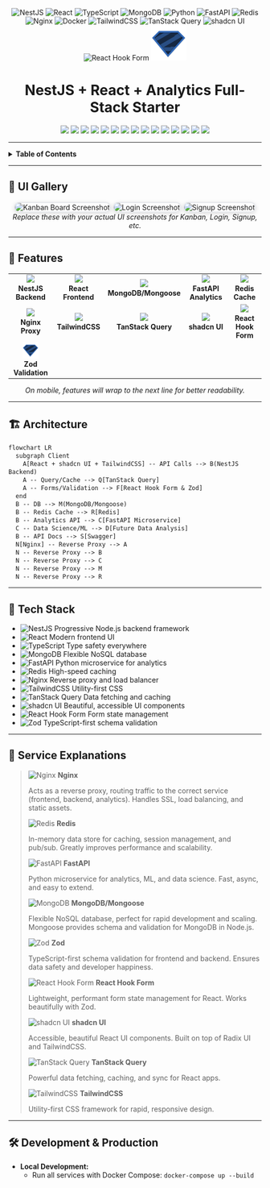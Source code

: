 <!-- HERO BANNER -->
<p align="center">
  <img src="https://nestjs.com/img/logo-small.svg" width="70" alt="NestJS"/>
  <img src="https://upload.wikimedia.org/wikipedia/commons/a/a7/React-icon.svg" width="70" alt="React"/>
  <img src="https://cdn.jsdelivr.net/gh/devicons/devicon/icons/typescript/typescript-original.svg" width="70" alt="TypeScript"/>
  <img src="https://cdn.jsdelivr.net/gh/devicons/devicon/icons/mongodb/mongodb-original.svg" width="70" alt="MongoDB"/>
  <img src="https://cdn.jsdelivr.net/gh/devicons/devicon/icons/python/python-original.svg" width="70" alt="Python"/>
  <img src="https://cdn.jsdelivr.net/gh/devicons/devicon/icons/fastapi/fastapi-original.svg" width="70" alt="FastAPI"/>
  <img src="https://cdn.jsdelivr.net/gh/devicons/devicon/icons/redis/redis-original.svg" width="70" alt="Redis"/>
  <img src="https://cdn.jsdelivr.net/gh/devicons/devicon/icons/nginx/nginx-original.svg" width="70" alt="Nginx"/>
  <img src="https://cdn.jsdelivr.net/gh/devicons/devicon/icons/docker/docker-original.svg" width="70" alt="Docker"/>
  <img src="https://raw.githubusercontent.com/tailwindlabs/tailwindcss/HEAD/.github/logo-light.svg" width="70" alt="TailwindCSS"/>
  <img src="https://raw.githubusercontent.com/TanStack/query/main/media/logo.svg" width="70" alt="TanStack Query"/>
  <img src="https://raw.githubusercontent.com/shadcn/ui/main/apps/www/public/favicon.ico" width="70" alt="shadcn UI"/>
  <img src="https://raw.githubusercontent.com/react-hook-form/react-hook-form/master/docs/logo.png" width="70" alt="React Hook Form"/>
  <img src="https://raw.githubusercontent.com/colinhacks/zod/master/logo.svg" width="70" alt="Zod"/>
</p>

<h1 align="center">NestJS + React + Analytics Full-Stack Starter</h1>

<p align="center">
  <img src="https://img.shields.io/badge/Build-Passing-brightgreen" />
  <img src="https://img.shields.io/badge/License-MIT-blue" />
  <img src="https://img.shields.io/badge/Contributors-Welcome-orange" />
  <img src="https://img.shields.io/badge/PRs-Welcome-blueviolet" />
  <img src="https://img.shields.io/badge/Database-MongoDB-green?logo=mongodb" />
  <img src="https://img.shields.io/badge/Frontend-React-blue?logo=react" />
  <img src="https://img.shields.io/badge/Backend-NestJS-red?logo=nestjs" />
  <img src="https://img.shields.io/badge/Analytics-FastAPI-009688?logo=fastapi" />
  <img src="https://img.shields.io/badge/Cache-Redis-DC382D?logo=redis" />
  <img src="https://img.shields.io/badge/Proxy-Nginx-009639?logo=nginx" />
  <img src="https://img.shields.io/badge/Styling-TailwindCSS-06B6D4?logo=tailwindcss" />
  <img src="https://img.shields.io/badge/Forms-React_Hook_Form-EC5990?logo=reacthookform" />
  <img src="https://img.shields.io/badge/Validation-Zod-3E77E6?logo=zod" />
  <img src="https://img.shields.io/badge/UI-shadcn_UI-111827?logo=shadcnui" />
  <img src="https://img.shields.io/badge/Query-TanStack_Query-FF4154?logo=reactquery" />
</p>

---

<details>
<summary><b>Table of Contents</b></summary>

- [UI Gallery](#ui-gallery)
- [Features](#features)
- [Architecture](#architecture)
- [Tech Stack](#tech-stack)
- [Service Explanations](#service-explanations)
- [Development & Production](#development--production)
- [Testing & Linting](#testing--linting)
- [Contribution Guide](#contribution-guide)
- [FAQ](#faq)
- [Troubleshooting](#troubleshooting)
- [Credits & Inspiration](#credits--inspiration)
</details>

---

## 🎨 UI Gallery

<p align="center">
  <img src="https://images.unsplash.com/photo-1519389950473-47ba0277781c?auto=format&fit=crop&w=600&q=80" width="300" style="border:2px solid #e5e7eb; border-radius:12px; box-shadow:0 2px 8px #0002;" alt="Kanban Board Screenshot" />
  <img src="https://images.unsplash.com/photo-1461749280684-dccba630e2f6?auto=format&fit=crop&w=600&q=80" width="300" style="border:2px solid #e5e7eb; border-radius:12px; box-shadow:0 2px 8px #0002;" alt="Login Screenshot" />
  <img src="https://images.unsplash.com/photo-1519125323398-675f0ddb6308?auto=format&fit=crop&w=600&q=80" width="300" style="border:2px solid #e5e7eb; border-radius:12px; box-shadow:0 2px 8px #0002;" alt="Signup Screenshot" />
  <br/>
  <i>Replace these with your actual UI screenshots for Kanban, Login, Signup, etc.</i>
</p>

---

## 🚀 Features

<!-- Responsive feature cards: 5 per row, will wrap on mobile -->
<table>
  <tr>
    <td align="center"><img src="https://nestjs.com/img/logo-small.svg" width="32"/><br/><b>NestJS Backend</b></td>
    <td align="center"><img src="https://upload.wikimedia.org/wikipedia/commons/a/a7/React-icon.svg" width="32"/><br/><b>React Frontend</b></td>
    <td align="center"><img src="https://cdn.jsdelivr.net/gh/devicons/devicon/icons/mongodb/mongodb-original.svg" width="32"/><br/><b>MongoDB/Mongoose</b></td>
    <td align="center"><img src="https://cdn.jsdelivr.net/gh/devicons/devicon/icons/fastapi/fastapi-original.svg" width="32"/><br/><b>FastAPI Analytics</b></td>
    <td align="center"><img src="https://cdn.jsdelivr.net/gh/devicons/devicon/icons/redis/redis-original.svg" width="32"/><br/><b>Redis Cache</b></td>
  </tr>
  <tr>
    <td align="center"><img src="https://cdn.jsdelivr.net/gh/devicons/devicon/icons/nginx/nginx-original.svg" width="32"/><br/><b>Nginx Proxy</b></td>
    <td align="center"><img src="https://raw.githubusercontent.com/tailwindlabs/tailwindcss/HEAD/.github/logo-light.svg" width="32"/><br/><b>TailwindCSS</b></td>
    <td align="center"><img src="https://raw.githubusercontent.com/TanStack/query/main/media/logo.svg" width="32"/><br/><b>TanStack Query</b></td>
    <td align="center"><img src="https://raw.githubusercontent.com/shadcn/ui/main/apps/www/public/favicon.ico" width="32"/><br/><b>shadcn UI</b></td>
    <td align="center"><img src="https://raw.githubusercontent.com/react-hook-form/react-hook-form/master/docs/logo.png" width="32"/><br/><b>React Hook Form</b></td>
  </tr>
  <tr>
    <td align="center"><img src="https://raw.githubusercontent.com/colinhacks/zod/master/logo.svg" width="32"/><br/><b>Zod Validation</b></td>
    <td colspan="4"></td>
  </tr>
</table>
<p align="center"><i>On mobile, features will wrap to the next line for better readability.</i></p>

---

## 🏗️ Architecture

```mermaid
flowchart LR
  subgraph Client
    A[React + shadcn UI + TailwindCSS] -- API Calls --> B(NestJS Backend)
    A -- Query/Cache --> Q[TanStack Query]
    A -- Forms/Validation --> F[React Hook Form & Zod]
  end
  B -- DB --> M(MongoDB/Mongoose)
  B -- Redis Cache --> R[Redis]
  B -- Analytics API --> C[FastAPI Microservice]
  C -- Data Science/ML --> D[Future Data Analysis]
  B -- API Docs --> S[Swagger]
  N[Nginx] -- Reverse Proxy --> A
  N -- Reverse Proxy --> B
  N -- Reverse Proxy --> C
  N -- Reverse Proxy --> M
  N -- Reverse Proxy --> R
```

---

## 🧰 Tech Stack

- ![NestJS](https://img.shields.io/badge/NestJS-E0234E?logo=nestjs&logoColor=white&style=for-the-badge) Progressive Node.js backend framework
- ![React](https://img.shields.io/badge/React-20232A?logo=react&logoColor=61DAFB&style=for-the-badge) Modern frontend UI
- ![TypeScript](https://img.shields.io/badge/TypeScript-3178C6?logo=typescript&logoColor=white&style=for-the-badge) Type safety everywhere
- ![MongoDB](https://img.shields.io/badge/MongoDB-47A248?logo=mongodb&logoColor=white&style=for-the-badge) Flexible NoSQL database
- ![FastAPI](https://img.shields.io/badge/FastAPI-009688?logo=fastapi&logoColor=white&style=for-the-badge) Python microservice for analytics
- ![Redis](https://img.shields.io/badge/Redis-DC382D?logo=redis&logoColor=white&style=for-the-badge) High-speed caching
- ![Nginx](https://img.shields.io/badge/Nginx-009639?logo=nginx&logoColor=white&style=for-the-badge) Reverse proxy and load balancer
- ![TailwindCSS](https://img.shields.io/badge/TailwindCSS-06B6D4?logo=tailwindcss&logoColor=white&style=for-the-badge) Utility-first CSS
- ![TanStack Query](https://img.shields.io/badge/TanStack_Query-FF4154?logo=reactquery&logoColor=white&style=for-the-badge) Data fetching and caching
- ![shadcn UI](https://img.shields.io/badge/shadcn_UI-111827?logo=data:image/svg+xml;base64,PHN2ZyBmaWxsPSIjZmZmIiB2aWV3Qm94PSIwIDAgMjQgMjQiIHdpZHRoPSIyNCIgaGVpZ2h0PSIyNCI+PHBhdGggZD0iTTEyIDJhMTAgMTAgMCAxIDAgMCAyMCAxMCAxMCAwIDAgMCAwLTIweiIvPjwvc3ZnPg==&logoColor=white&style=for-the-badge) Beautiful, accessible UI components
- ![React Hook Form](https://img.shields.io/badge/React_Hook_Form-EC5990?logo=reacthookform&logoColor=white&style=for-the-badge) Form state management
- ![Zod](https://img.shields.io/badge/Zod-3E77E6?logo=data:image/svg+xml;base64,PHN2ZyBmaWxsPSIjM0U3N0U2IiB2aWV3Qm94PSIwIDAgMjQgMjQiIHdpZHRoPSIyNCIgaGVpZ2h0PSIyNCI+PHBhdGggZD0iTTUgMTBoMTR2Mkg1eiIvPjxwYXRoIGQ9Ik0xMiA0bDcgMTJoLTd6Ii8+PC9zdmc+&logoColor=white&style=for-the-badge) TypeScript-first schema validation

---

## 🧠 Service Explanations

> ![Nginx](https://img.shields.io/badge/Nginx-009639?logo=nginx&logoColor=white&style=for-the-badge) **Nginx**
> 
> Acts as a reverse proxy, routing traffic to the correct service (frontend, backend, analytics). Handles SSL, load balancing, and static assets.
>
> ![Redis](https://img.shields.io/badge/Redis-DC382D?logo=redis&logoColor=white&style=for-the-badge) **Redis**
> 
> In-memory data store for caching, session management, and pub/sub. Greatly improves performance and scalability.
>
> ![FastAPI](https://img.shields.io/badge/FastAPI-009688?logo=fastapi&logoColor=white&style=for-the-badge) **FastAPI**
> 
> Python microservice for analytics, ML, and data science. Fast, async, and easy to extend.
>
> ![MongoDB](https://img.shields.io/badge/MongoDB-47A248?logo=mongodb&logoColor=white&style=for-the-badge) **MongoDB/Mongoose**
> 
> Flexible NoSQL database, perfect for rapid development and scaling. Mongoose provides schema and validation for MongoDB in Node.js.
>
> ![Zod](https://img.shields.io/badge/Zod-3E77E6?logo=data:image/svg+xml;base64,PHN2ZyBmaWxsPSIjM0U3N0U2IiB2aWV3Qm94PSIwIDAgMjQgMjQiIHdpZHRoPSIyNCIgaGVpZ2h0PSIyNCI+PHBhdGggZD0iTTUgMTBoMTR2Mkg1eiIvPjxwYXRoIGQ9Ik0xMiA0bDcgMTJoLTd6Ii8+PC9zdmc+&logoColor=white&style=for-the-badge) **Zod**
> 
> TypeScript-first schema validation for frontend and backend. Ensures data safety and developer happiness.
>
> ![React Hook Form](https://img.shields.io/badge/React_Hook_Form-EC5990?logo=reacthookform&logoColor=white&style=for-the-badge) **React Hook Form**
> 
> Lightweight, performant form state management for React. Works beautifully with Zod.
>
> ![shadcn UI](https://img.shields.io/badge/shadcn_UI-111827?logo=data:image/svg+xml;base64,PHN2ZyBmaWxsPSIjZmZmIiB2aWV3Qm94PSIwIDAgMjQgMjQiIHdpZHRoPSIyNCIgaGVpZ2h0PSIyNCI+PHBhdGggZD0iTTEyIDJhMTAgMTAgMCAxIDAgMCAyMCAxMCAxMCAwIDAgMCAwLTIweiIvPjwvc3ZnPg==&logoColor=white&style=for-the-badge) **shadcn UI**
> 
> Accessible, beautiful React UI components. Built on top of Radix UI and TailwindCSS.
>
> ![TanStack Query](https://img.shields.io/badge/TanStack_Query-FF4154?logo=reactquery&logoColor=white&style=for-the-badge) **TanStack Query**
> 
> Powerful data fetching, caching, and sync for React apps.
>
> ![TailwindCSS](https://img.shields.io/badge/TailwindCSS-06B6D4?logo=tailwindcss&logoColor=white&style=for-the-badge) **TailwindCSS**
> 
> Utility-first CSS framework for rapid, responsive design.

---

## 🛠️ Development & Production

- **Local Development:**
  - Run all services with Docker Compose: `docker-compose up --build`